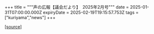 +++
title = """声の広報【議会だより】　2025年2月号"""
date = 2025-01-31T07:00:00.000Z
expiryDate = 2025-02-19T19:15:57.753Z
tags = ["kuriyama","news"]
+++


[[source]](https://www.town.kuriyama.hokkaido.jp/site/koho/30283.html)
